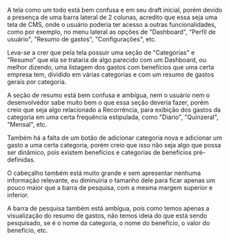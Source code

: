 A tela como um todo está bem confusa e em seu draft inicial, porém devido a presença de uma barra lateral de 2 colunas, acredito que essa seja uma tela de CMS, onde o usuário poderia ter acesso a outras funcionalidades, como por exemplo, no menu lateral as opções de "Dashboard", "Perfil de usuário", "Resumo de gastos", "Configurações", etc.

Leva-se a crer que pela tela possuir uma seção de "Categorias" e "Resumo" que ela se trataria de algo parecido com um Dashboard, ou melhor dizendo, uma listagem dos gastos com benefícios que uma certa empresa tem, dividido em várias categorias e com um resumo de gastos gerais por categoria.

A seção de resumo está bem confusa e ambígua, nem o usuário nem o desenvolvedor sabe muito bem o que essa seção deveria fazer, porém creio que seja algo relacionado a Recorrência, para exibição dos gastos da categoria em uma certa frequência estipulada, como "Diário", "Quinzeral", "Mensal", etc.

Também há a falta de um botão de adicionar categoria nova e adicionar um gasto a uma certa categoria, porém creio que isso não seja algo que possa ser dinâmico, pois existem benefícios e categorias de benefícios pré-definidas.

O cabeçalho também está muito grande e sem apresentar nenhuma informação relevante, eu diminuiria o tamanho dele para ficar apenas um pouco maior que a barra de pesquisa, com a mesma margem superior e inferior.

A barra de pesquisa também está ambígua, pois como temos apenas a visualização do resumo de gastos, não temos ideia do que está sendo pesquisado, se é o nome da categoria, o nome do benefício, o valor do benefício, etc.
